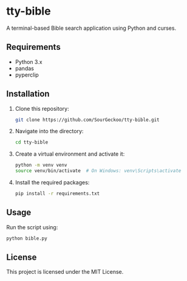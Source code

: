 # tty-bible

A terminal-based Bible search application using Python and curses.

## Requirements

- Python 3.x
- pandas
- pyperclip

## Installation

1. Clone this repository:
    ```sh
    git clone https://github.com/SourGeckoo/tty-bible.git
    ```
2. Navigate into the directory:
    ```sh
    cd tty-bible
    ```
3. Create a virtual environment and activate it:
    ```sh
    python -m venv venv
    source venv/bin/activate  # On Windows: venv\Scripts\activate
    ```
4. Install the required packages:
    ```sh
    pip install -r requirements.txt
    ```

## Usage

Run the script using:
```sh
python bible.py
```
## License
This project is licensed under the MIT License.